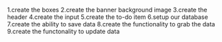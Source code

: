 1.create the boxes
2.create the banner  background image
3.create the header
4.create the input
5.create  the to-do item
6.setup our database
7.create the ability to save data
8.create the functionality to grab the data
9.create the functonality to update data